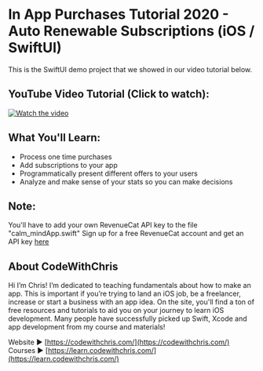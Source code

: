 # In App Purchases Tutorial 2020 - Auto Renewable Subscriptions (iOS / SwiftUI)
This is the SwiftUI demo project that we showed in our video tutorial below.

## YouTube Video Tutorial (Click to watch):
[![Watch the video](https://img.youtube.com/vi/EBasaCcHhUs/maxresdefault.jpg)](https://youtu.be/EBasaCcHhUs)

## What You'll Learn:
- Process one time purchases
- Add subscriptions to your app
- Programmatically present different offers to your users
- Analyze and make sense of your stats so you can make decisions

## Note:
You'll have to add your own RevenueCat API key to the file "calm_mindApp.swift"
Sign up for a free RevenueCat account and get an API key [here](https://codewithchris.com/rcat2)

## About CodeWithChris

Hi I’m Chris! I’m dedicated to teaching fundamentals about how to make an app. This is important if you’re trying to land an iOS job, be a freelancer, increase or start a business with an app idea. On the site, you'll find a ton of free resources and tutorials to aid you on your journey to learn iOS development. Many people have successfully picked up Swift, Xcode and app development from my course and materials!

Website ► [https://codewithchris.com/](https://codewithchris.com/)
Courses ► [https://learn.codewithchris.com/](https://learn.codewithchris.com/)
